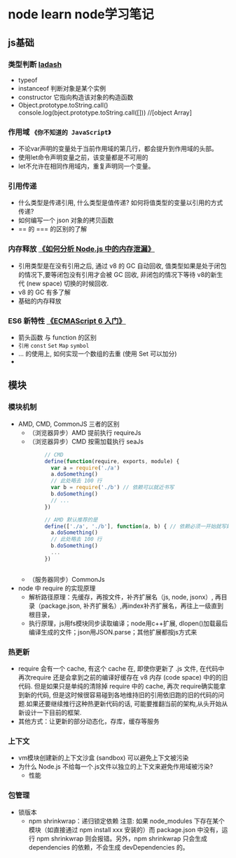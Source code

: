 # node learn node学习笔记

## js基础
### 类型判断 [ladash](https://github.com/zzzs/lodash)
   * typeof
   * instanceof 判断对象是某个实例
   * constructor 它指向构造该对象的构造函数
   * Object.prototype.toString.call() console.log(bject.prototype.toString.call([])) //[object Array]

### 作用域 `《你不知道的 JavaScript》`
   * 不论var声明的变量处于当前作用域的第几行，都会提升到作用域的头部。 
   * 使用let命令声明变量之前，该变量都是不可用的
   * let不允许在相同作用域内，重复声明同一个变量。
   
### 引用传递
   * 什么类型是传递引用, 什么类型是值传递? 如何将值类型的变量以引用的方式传递?
   * 如何编写一个 json 对象的拷贝函数
   * == 的 === 的区别的了解

### 内存释放 [《如何分析 Node.js 中的内存泄漏》](https://zhuanlan.zhihu.com/p/25736931)
   * 引用类型是在没有引用之后, 通过 v8 的 GC 自动回收, 值类型如果是处于闭包的情况下,要等闭包没有引用才会被 GC 回收, 非闭包的情况下等待 v8的新生代 (new space) 切换的时候回收.
   * v8 的 GC 有多了解
   * 基础的内存释放

### ES6 新特性 [《ECMAScript 6 入门》](http://es6.ruanyifeng.com/)
   * 箭头函数 与 function 的区别
   * `引用`  `const`  `Set` `Map` `symbol`
   * ... 的使用上, 如何实现一个数组的去重 (使用 Set 可以加分)
   * 

## 模块

### 模块机制
   * AMD, CMD, CommonJS 三者的区别
       - （浏览器异步）AMD 提前执行 requireJs
       - （浏览器异步）CMD 按需加载执行 seaJs
           ```javascript
                // CMD
                define(function(require, exports, module) {
                  var a = require('./a')
                  a.doSomething()
                  // 此处略去 100 行
                  var b = require('./b') // 依赖可以就近书写
                  b.doSomething()
                  // ... 
                })

                // AMD 默认推荐的是
                define(['./a', './b'], function(a, b) { // 依赖必须一开始就写好
                  a.doSomething()
                  // 此处略去 100 行
                  b.doSomething()
                  ...
                })
           ```
           ```
       - （服务器同步）CommonJs 
   * node 中 require 的实现原理
       - 解析路径原理：先缓存，再按文件，补齐扩展名（js, node, jsonx）, 再目录（package.json, 补齐扩展名）,再index补齐扩展名，再往上一级直到根目录，
       - 执行原理，js用fs模块同步读取编译；node用c++扩展, dlopen()加载最后编译生成的文件；json用JSON.parse；其他扩展都按js方式来

### 热更新
   * require 会有一个 cache, 有这个 cache 在, 即使你更新了 .js 文件, 在代码中再次require 还是会拿到之前的编译好缓存在 v8 内存 (code space) 中的的旧代码. 但是如果只是单纯的清除掉 require 中的 cache, 再次 require确实能拿到新的代码, 但是这时候很容易碰到各地维持旧的引用依旧跑的旧的代码的问题.如果还要继续推行这种热更新代码的话, 可能要推翻当前的架构,从头开始从新设计一下目前的框架.
   * 其他方式：让更新的部分动态化，存库，缓存等服务

### 上下文
   * vm模块创建新的上下文沙盒 (sandbox) 可以避免上下文被污染
   * 为什么 Node.js 不给每一个.js文件以独立的上下文来避免作用域被污染?
       - 性能

### 包管理
   * 锁版本
       - npm shrinkwrap：递归锁定依赖
注意: 如果 node_modules 下存在某个模块（如直接通过 npm install xxx 安装的）而 package.json 中没有，运行 npm shrinkwrap 则会报错。另外，npm shrinkwrap 只会生成 dependencies 的依赖，不会生成 devDependencies 的。
